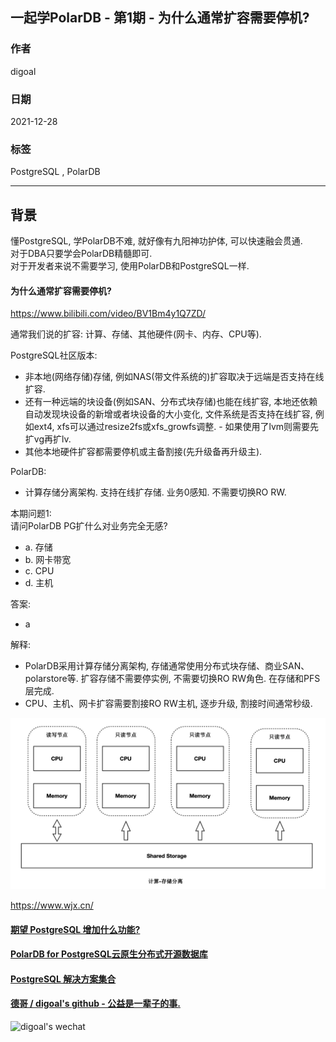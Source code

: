 ## 一起学PolarDB - 第1期 - 为什么通常扩容需要停机?    
            
### 作者     
digoal            
            
### 日期            
2021-12-28            
            
### 标签            
PostgreSQL , PolarDB             
            
----            
            
## 背景     
懂PostgreSQL, 学PolarDB不难, 就好像有九阳神功护体, 可以快速融会贯通.   
对于DBA只要学会PolarDB精髓即可.   
对于开发者来说不需要学习, 使用PolarDB和PostgreSQL一样.                 
            
#### 为什么通常扩容需要停机?   
https://www.bilibili.com/video/BV1Bm4y1Q7ZD/   
    
通常我们说的扩容: 计算、存储、其他硬件(网卡、内存、CPU等).    
  
PostgreSQL社区版本:  
- 非本地(网络存储)存储, 例如NAS(带文件系统的)扩容取决于远端是否支持在线扩容.    
- 还有一种远端的块设备(例如SAN、分布式块存储)也能在线扩容, 本地还依赖自动发现块设备的新增或者块设备的大小变化, 文件系统是否支持在线扩容, 例如ext4, xfs可以通过resize2fs或xfs_growfs调整.  - 如果使用了lvm则需要先扩vg再扩lv.   
- 其他本地硬件扩容都需要停机或主备割接(先升级备再升级主).  
  
PolarDB:  
- 计算存储分离架构. 支持在线扩存储. 业务0感知. 不需要切换RO RW.   
  
本期问题1:   
请问PolarDB PG扩什么对业务完全无感?   
- a. 存储   
- b. 网卡带宽  
- c. CPU  
- d. 主机  
  
答案:  
- a  
  
解释:   
- PolarDB采用计算存储分离架构, 存储通常使用分布式块存储、商业SAN、polarstore等. 扩容存储不需要停实例, 不需要切换RO RW角色. 在存储和PFS层完成.   
- CPU、主机、网卡扩容需要割接RO RW主机, 逐步升级, 割接时间通常秒级.   
  
![pic](20211228_01_pic_001.png)    
  
https://www.wjx.cn/  
    
  
#### [期望 PostgreSQL 增加什么功能?](https://github.com/digoal/blog/issues/76 "269ac3d1c492e938c0191101c7238216")
  
  
#### [PolarDB for PostgreSQL云原生分布式开源数据库](https://github.com/ApsaraDB/PolarDB-for-PostgreSQL "57258f76c37864c6e6d23383d05714ea")
  
  
#### [PostgreSQL 解决方案集合](https://yq.aliyun.com/topic/118 "40cff096e9ed7122c512b35d8561d9c8")
  
  
#### [德哥 / digoal's github - 公益是一辈子的事.](https://github.com/digoal/blog/blob/master/README.md "22709685feb7cab07d30f30387f0a9ae")
  
  
![digoal's wechat](../pic/digoal_weixin.jpg "f7ad92eeba24523fd47a6e1a0e691b59")
  
